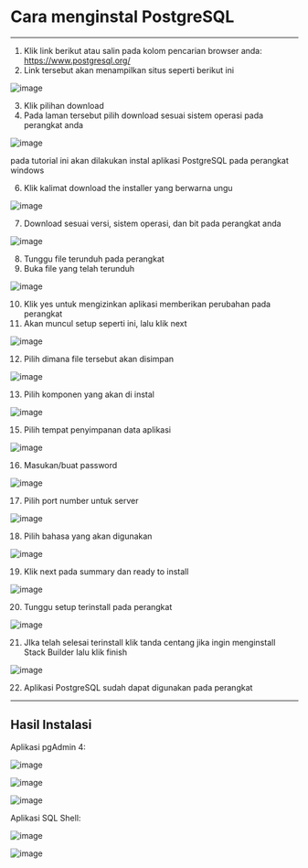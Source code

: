 # Cara menginstal PostgreSQL
___

1. Klik link berikut atau salin pada kolom pencarian browser anda: https://www.postgresql.org/
2. Link tersebut akan menampilkan situs seperti berikut ini

![image](https://github.com/ssyaqira/pertemuan1-basis-data/assets/148309532/7632403a-2324-4269-9700-242c86a58f03)

3. Klik pilihan download
4. Pada laman tersebut pilih download sesuai sistem operasi pada perangkat anda

![image](https://github.com/ssyaqira/pertemuan1-basis-data/assets/148309532/a82ced59-1878-47d7-b968-92403ca3e1a9)

pada tutorial ini akan dilakukan instal aplikasi PostgreSQL pada perangkat windows

6. Klik kalimat download the installer yang berwarna ungu

![image](https://github.com/ssyaqira/pertemuan1-basis-data/assets/148309532/4302a8f1-218d-43b3-af72-d20a637c8ff5)

7. Download sesuai versi, sistem operasi, dan bit pada perangkat anda

![image](https://github.com/ssyaqira/pertemuan1-basis-data/assets/148309532/fdab307a-eed0-42fb-9a2a-ac4fae7141c8)

8. Tunggu file terunduh pada perangkat
9. Buka file yang telah terunduh

![image](https://github.com/ssyaqira/pertemuan1-basis-data/assets/148309532/9156a4ec-7206-4761-b0f0-bc14c7b9ed5d)

10. Klik yes untuk mengizinkan aplikasi memberikan perubahan pada perangkat
11. Akan muncul setup seperti ini, lalu klik next

![image](https://github.com/ssyaqira/pertemuan1-basis-data/assets/148309532/21c5c375-629b-4478-b6b7-2ae2f302a82e)

12. Pilih dimana file tersebut akan disimpan

![image](https://github.com/ssyaqira/pertemuan1-basis-data/assets/148309532/840d9af8-fd27-465e-b1d5-001f60653712)

13. Pilih komponen yang akan di instal

![image](https://github.com/ssyaqira/pertemuan1-basis-data/assets/148309532/7035f912-815d-4222-91e1-defea2832142)

15. Pilih tempat penyimpanan data aplikasi

![image](https://github.com/ssyaqira/pertemuan1-basis-data/assets/148309532/9a0b1fc8-fe8f-4297-ae7b-cb28cf2c9685)

16. Masukan/buat password

![image](https://github.com/ssyaqira/pertemuan1-basis-data/assets/148309532/5dd6cd86-81d8-4688-b538-12224d000432)

17. Pilih port number untuk server

![image](https://github.com/ssyaqira/pertemuan1-basis-data/assets/148309532/ee9b6dc2-bbd1-431b-91db-be657106965c)

18. Pilih bahasa yang akan digunakan

![image](https://github.com/ssyaqira/pertemuan1-basis-data/assets/148309532/aa673802-0623-4a9b-8fcb-267588148deb)

19. Klik next pada summary dan ready to install

![image](https://github.com/ssyaqira/pertemuan1-basis-data/assets/148309532/fa311237-5c12-420c-ae8e-72e6cfb602ab)

20. Tunggu setup terinstall pada perangkat

![image](https://github.com/ssyaqira/pertemuan1-basis-data/assets/148309532/5b1b0926-2c57-41ff-af55-e137474f3dbb)

21. JIka telah selesai terinstall klik tanda centang jika ingin menginstall Stack Builder lalu klik finish

![image](https://github.com/ssyaqira/pertemuan1-basis-data/assets/148309532/5e584339-29b2-4f9d-9ca1-c29ff3a4bc28)

22. Aplikasi PostgreSQL sudah dapat digunakan pada perangkat

___

## Hasil Instalasi

Aplikasi pgAdmin 4:

![image](https://github.com/ssyaqira/pertemuan1-basis-data/assets/148309532/c99aa103-8a00-4f46-9d8b-c9c984a8cb3f)

![image](https://github.com/ssyaqira/pertemuan1-basis-data/assets/148309532/69fe6039-02a4-4a17-b22c-9a1c7026c3db)

![image](https://github.com/ssyaqira/pertemuan1-basis-data/assets/148309532/78bee11f-d6b8-4369-934b-6c50e33ed006)


Aplikasi SQL Shell:

![image](https://github.com/ssyaqira/pertemuan1-basis-data/assets/148309532/0af2ba0a-1781-477b-afe9-0081621ac729)

![image](https://github.com/ssyaqira/pertemuan1-basis-data/assets/148309532/6e712773-33bb-4f19-ad14-ef1993fac1ba)

